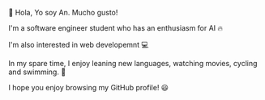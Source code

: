 👋 Hola, Yo soy An. Mucho gusto! 

I'm a software engineer student who has an enthusiasm for AI 🔥

I'm also interested in web developemnt 💻 

In my spare time, I enjoy leaning new languages, watching movies, cycling and swimming. 🚴

I hope you enjoy browsing my GitHub profile! 😃
